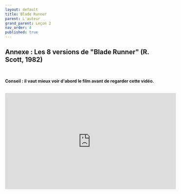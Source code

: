 ```yaml
---
layout: default
title: Blade Runner
parent: L'auteur
grand_parent: Leçon 2
nav_order: 4
published: true
---
```

## Annexe : Les 8 versions de "Blade Runner" (R. Scott, 1982)

<br>

**Conseil : il vaut mieux voir d'abord le film avant de regarder cette vidéo.**

<br>

<iframe width="560" height="315" src="https://www.youtube.com/embed/ZZBCOqHqEZc?si=Gi-qCbA-3rTBegBX" title="YouTube video player" frameborder="0" allow="accelerometer; autoplay; clipboard-write; encrypted-media; gyroscope; picture-in-picture; web-share" allowfullscreen></iframe>